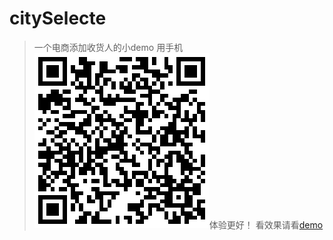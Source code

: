 # citySelecte
>一个电商添加收货人的小demo
用手机![扫一扫](/demo/demo.png)体验更好！
看效果请看[demo](https://demo.iworld365.com/citySelecte_demo/index.html)
